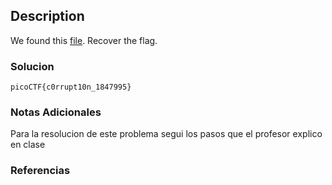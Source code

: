## Description
We found this [file](https://jupiter.challenges.picoctf.org/static/ab30fcb7d47364b4190a7d3d40edb551/mystery). Recover the flag.

### Solucion

```
picoCTF{c0rrupt10n_1847995}
```
### Notas Adicionales
Para la resolucion de este problema segui los pasos que el profesor explico en clase
### Referencias
